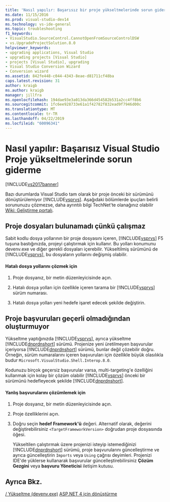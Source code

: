 ```yaml
---
title: 'Nasıl yapılır: Başarısız bir proje yükseltmelerinde sorun giderme | Microsoft Docs'
ms.date: 11/15/2016
ms.prod: visual-studio-dev14
ms.technology: vs-ide-general
ms.topic: troubleshooting
f1_keywords:
- VisualStudio.SourceControl.CannotOpenFromSourceControlDSW
- vs.UpgradeProjectSolution.8.0
helpviewer_keywords:
- upgrading applications, Visual Studio
- upgrading projects [Visual Studio]
- projects [Visual Studio], upgrading
- Visual Studio Conversion Wizard
- Conversion wizard
ms.assetid: 842fe448-c044-4343-8eae-d81711cf48ba
caps.latest.revision: 31
author: kraigb
ms.author: kraigb
manager: jillfra
ms.openlocfilehash: 194dae93e3a013da366d454582b531a2cc4ff8b6
ms.sourcegitcommit: 1fc6ee928733e61a1f42782f832ead9f7946d00c
ms.translationtype: MT
ms.contentlocale: tr-TR
ms.lasthandoff: 04/22/2019
ms.locfileid: "60096341"
---
```

# <a name="how-to-troubleshoot-unsuccessful-visual-studio-project-upgrades"></a>Nasıl yapılır: Başarısız Visual Studio Proje yükseltmelerinde sorun giderme
[!INCLUDE[vs2017banner](../includes/vs2017banner.md)]

Bazı durumlarda Visual Studio tam olarak bir proje önceki bir sürümünü dönüştürülemiyor [!INCLUDE[vsprvs](../includes/vsprvs-md.md)]. Aşağıdaki bölümlerde ipuçları belirli sorununuzu çözmezse, daha ayrıntılı bilgi TechNet'te olanağınız olabilir [Wiki: Geliştirme portalı](http://go.microsoft.com/fwlink/?LinkId=254808).

## <a name="the-project-does-not-run-because-files-are-not-found"></a>Proje dosyaları bulunamadı çünkü çalışmaz
 Sabit kodlu dosya yollarının bir proje dosyasını içeren, [!INCLUDE[vsprvs](../includes/vsprvs-md.md)] F5 tuşuna bastığınızda, projeyi çalıştırmak için kullanır. Bu yolları konumunu devenv.exe ve diğer gerekli dosyaları içerebilir. Yükseltilmiş sürümünü de [!INCLUDE[vsprvs](../includes/vsprvs-md.md)], bu dosyaların yollarını değişmiş olabilir.

#### <a name="to-resolve-incorrect-file-paths"></a>Hatalı dosya yollarını çözmek için

1. Proje dosyanız, bir metin düzenleyicisinde açın.

2. Hatalı dosya yolları için özellikle içeren tarama bir [!INCLUDE[vsprvs](../includes/vsprvs-md.md)] sürüm numarası.

3. Hatalı dosya yolları yeni hedefe işaret edecek şekilde değiştirin.

## <a name="the-project-does-not-build-because-references-are-not-valid"></a>Proje başvuruları geçerli olmadığından oluşturmuyor
 Yükseltme yaptığınızda [!INCLUDE[vsprvs](../includes/vsprvs-md.md)], ayrıca yükseltme [!INCLUDE[dnprdnshort](../includes/dnprdnshort-md.md)] sürümü. Projenize yeni üretilmeyen başvurular içeriyorsa [!INCLUDE[dnprdnshort](../includes/dnprdnshort-md.md)] sürümü, bunlar değil çözebilir doğru. Örneğin, sürüm numaralarını içeren başvuruları için özellikle büyük olasılıkla budur `Microsoft.VisualStudio.Shell.Interop.8.0`.

 Kodunuzu birçok geçersiz başvurular varsa, multi-targeting'e özelliğini kullanmak için kolay bir çözüm olabilir [!INCLUDE[vsprvs](../includes/vsprvs-md.md)] önceki bir sürümünü hedefleyecek şekilde [!INCLUDE[dnprdnshort](../includes/dnprdnshort-md.md)].

#### <a name="to-resolve-incorrect-references"></a>Yanlış başvurularını çözümlemek için

1. Proje dosyanız, bir metin düzenleyicisinde açın.

2. Proje özelliklerini açın.

3. Doğru seçin **hedef Framework'ü** değeri. Alternatif olarak, değerini değiştirebilirsiniz `<TargetFrameworkVersion>` doğrudan proje dosyasında öğesi.

   Yükseltilen çalıştırmak üzere projenizi isteyip istemediğinizi [!INCLUDE[dnprdnshort](../includes/dnprdnshort-md.md)] sürümü, proje başvurularını güncelleştirme ve ayrıca güncelleştirin `Imports` veya `Using` çağrısı deyimleri. Projenizi IDE'de yüklerse kullanarak başvurular güncelleştirebilirsiniz **Çözüm Gezgini** veya **başvuru Yöneticisi** iletişim kutusu.

## <a name="see-also"></a>Ayrıca Bkz.
 [/ Yükseltme (devenv.exe)](../ide/reference/upgrade-devenv-exe.md) [ASP.NET 4 için dönüştürme](http://msdn.microsoft.com/library/790147c6-36c1-41b5-a52d-30b9ccd2bd10)
